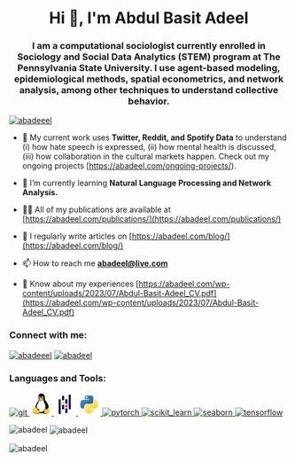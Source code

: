 <h1 align="center">Hi 👋, I'm Abdul Basit Adeel</h1>
<h3 align="center">I am a computational sociologist currently enrolled in Sociology and Social Data Analytics (STEM) program at The Pennsylvania State University. I use agent-based modeling, epidemiological methods, spatial econometrics, and network analysis, among other techniques to understand collective behavior.</h3>

<p align="left"> <a href="https://twitter.com/abadeeel" target="blank"><img src="https://img.shields.io/twitter/follow/abadeeel?logo=twitter&style=for-the-badge" alt="abadeeel" /></a> </p>

- 🔭 My current work uses **Twitter, Reddit, and Spotify Data** to understand (i) how hate speech is expressed, (ii) how mental health is discussed, (iii) how collaboration in the cultural markets happen. Check out my ongoing projects [https://abadeel.com/ongoing-projects/).

- 🌱 I’m currently learning **Natural Language Processing and Network Analysis.**

- 👨‍💻 All of my publications are available at [https://abadeel.com/publications/](https://abadeel.com/publications/)

- 📝 I regularly write articles on [https://abadeel.com/blog/](https://abadeel.com/blog/)

- 📫 How to reach me **abadeel@live.com**

- 📄 Know about my experiences [https://abadeel.com/wp-content/uploads/2023/07/Abdul-Basit-Adeel_CV.pdf](https://abadeel.com/wp-content/uploads/2023/07/Abdul-Basit-Adeel_CV.pdf)

<h3 align="left">Connect with me:</h3>
<p align="left">
<a href="https://twitter.com/abadeeel" target="blank"><img align="center" src="https://raw.githubusercontent.com/rahuldkjain/github-profile-readme-generator/master/src/images/icons/Social/twitter.svg" alt="abadeeel" height="30" width="40" /></a>
<a href="https://linkedin.com/in/abadeel" target="blank"><img align="center" src="https://raw.githubusercontent.com/rahuldkjain/github-profile-readme-generator/master/src/images/icons/Social/linked-in-alt.svg" alt="abadeel" height="30" width="40" /></a>
</p>

<h3 align="left">Languages and Tools:</h3>
<p align="left"> <a href="https://git-scm.com/" target="_blank" rel="noreferrer"> <img src="https://www.vectorlogo.zone/logos/git-scm/git-scm-icon.svg" alt="git" width="40" height="40"/> </a> <a href="https://www.linux.org/" target="_blank" rel="noreferrer"> <img src="https://raw.githubusercontent.com/devicons/devicon/master/icons/linux/linux-original.svg" alt="linux" width="40" height="40"/> </a> <a href="https://pandas.pydata.org/" target="_blank" rel="noreferrer"> <img src="https://raw.githubusercontent.com/devicons/devicon/2ae2a900d2f041da66e950e4d48052658d850630/icons/pandas/pandas-original.svg" alt="pandas" width="40" height="40"/> </a> <a href="https://www.python.org" target="_blank" rel="noreferrer"> <img src="https://raw.githubusercontent.com/devicons/devicon/master/icons/python/python-original.svg" alt="python" width="40" height="40"/> </a> <a href="https://pytorch.org/" target="_blank" rel="noreferrer"> <img src="https://www.vectorlogo.zone/logos/pytorch/pytorch-icon.svg" alt="pytorch" width="40" height="40"/> </a> <a href="https://scikit-learn.org/" target="_blank" rel="noreferrer"> <img src="https://upload.wikimedia.org/wikipedia/commons/0/05/Scikit_learn_logo_small.svg" alt="scikit_learn" width="40" height="40"/> </a> <a href="https://seaborn.pydata.org/" target="_blank" rel="noreferrer"> <img src="https://seaborn.pydata.org/_images/logo-mark-lightbg.svg" alt="seaborn" width="40" height="40"/> </a> <a href="https://www.tensorflow.org" target="_blank" rel="noreferrer"> <img src="https://www.vectorlogo.zone/logos/tensorflow/tensorflow-icon.svg" alt="tensorflow" width="40" height="40"/> </a> </p>

<p><img align="left" src="https://github-readme-stats.vercel.app/api/top-langs?username=abadeel&show_icons=true&locale=en&layout=compact" alt="abadeel" /></p>

<p>&nbsp;<img align="center" src="https://github-readme-stats.vercel.app/api?username=abadeel&show_icons=true&locale=en" alt="abadeel" /></p>

<p><img align="center" src="https://github-readme-streak-stats.herokuapp.com/?user=abadeel&" alt="abadeel" /></p>
